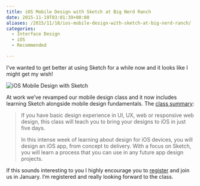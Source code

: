 ```yaml
---
title: iOS Mobile Design with Sketch at Big Nerd Ranch
date: 2015-11-19T03:01:39+00:00
aliases: /2015/11/18/ios-mobile-design-with-sketch-at-big-nerd-ranch/
categories:
  - Interface Design
  - iOS
  - Recommended

---
```

I&#8217;ve wanted to get better at using Sketch for a while now and it looks like I might get my wish!

![iOS Mobile Design with Sketch][1]

At work we&#8217;ve revamped our mobile design class and it now includes learning Sketch alongside mobile design fundamentals. The [class summary][2]:

> If you have basic design experience in UI, UX, web or responsive web design, this class will teach you to bring your designs to iOS in just five days.
> 
> In this intense week of learning about design for iOS devices, you will design an iOS app, from concept to delivery. With a focus on Sketch, you will learn a process that you can use in any future app design projects.

If this sounds interesting to you I highly encourage you to [register][2] and join us in January. I&#8217;m registered and really looking forward to the class.

 [1]: http://mikezornek.com/media/images/design-ios-sketch.jpg "iOS Mobile Design with Sketch"
 [2]: https://training.bignerdranch.com/classes/ios-mobile-design-with-sketch